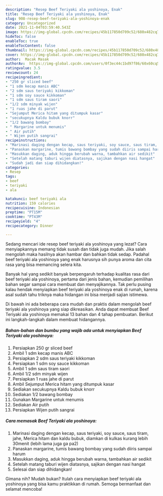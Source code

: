 ```yaml
---
description: "Resep Beef Teriyaki ala yoshinoya, Enak"
title: "Resep Beef Teriyaki ala yoshinoya, Enak"
slug: 908-resep-beef-teriyaki-ala-yoshinoya-enak
category: Uncategorized
date: 2021-11-04T03:59:40.543Z
image: https://img-global.cpcdn.com/recipes/45b117850d709c52/680x482cq70/beef-teriyaki-ala-yoshinoya-foto-resep-utama.jpg
hideToc: false
enableToc: true
enableTocContent: false
thumbnail: https://img-global.cpcdn.com/recipes/45b117850d709c52/680x482cq70/beef-teriyaki-ala-yoshinoya-foto-resep-utama.jpg
cover: https://img-global.cpcdn.com/recipes/45b117850d709c52/680x482cq70/beef-teriyaki-ala-yoshinoya-foto-resep-utama.jpg
author:  Macak Masak
authorAv:  https://img-global.cpcdn.com/users/0f3ec44c1bd97f86/60x60cq50/avatar.jpg
ratingvalue: 3.5
reviewcount: 24
recipeingredient:
- "250 gr sliced beef"
- "1 sdm kecap manis ABC"
- "2 sdm saus teriyaki kikkoman"
- "1 sdm soy sauce kikkoman"
- "1 sdm saus tiram saori"
- "1/2 sdm minyak wijen"
- "1 ruas jahe di parut"
- "Sejumput Merica hitam yang ditumpuk kasar"
- "secukupnya Kaldu bubuk knorr"
- "1/2 bawang bombay"
- " Margarine untuk menumis"
- " Air putih"
- " Wijen putih sangrai"
recipeinstructions:
- "Marinasi daging dengan kecap, saus teriyaki, soy sauce, saus tiram, jahe, Merica hitam dan kaldu bubuk, diamkan di kulkas kurang lebih 30menit (lebih lama juga ga pa2)"
- "Panaskan margarine, tumis bawang bombay yang sudah diiris sampai harum"
- "Masukkan daging, aduk hingga berubah warna, tambahkan air sedikit"
- "Setelah matang taburi wijen diatasnya, sajikan dengan nasi hangat"
- "Sudah jadi dan siap dihidangkan!"
categories:
- Resep
tags:
- beef
- teriyaki
- ala

katakunci: beef teriyaki ala 
nutrition: 159 calories
recipecuisine: Indonesian
preptime: "PT15M"
cooktime: "PT43M"
recipeyield: "4"
recipecategory: Dinner

---
```



Sedang mencari ide resep beef teriyaki ala yoshinoya yang lezat? Cara menyiapkannya memang tidak susah dan tidak juga mudah. Jika salah mengolah maka hasilnya akan hambar dan bahkan tidak sedap. Padahal beef teriyaki ala yoshinoya yang enak harusnya sih punya aroma dan cita rasa yang bisa memancing selera kita.




Banyak hal yang sedikit banyak berpengaruh terhadap kualitas rasa dari beef teriyaki ala yoshinoya, pertama dari jenis bahan, kemudian pemilihan bahan segar sampai cara membuat dan menyajikannya. Tak perlu pusing kalau hendak menyiapkan beef teriyaki ala yoshinoya enak di rumah, karena asal sudah tahu triknya maka hidangan ini bisa menjadi sajian istimewa.


Di bawah ini ada beberapa cara mudah dan praktis dalam mengolah beef teriyaki ala yoshinoya yang siap dikreasikan. Anda dapat membuat Beef Teriyaki ala yoshinoya memakai 13 bahan dan 4 tahap pembuatan. Berikut ini langkah-langkah dalam membuat hidangannya.

<!--inarticleads1-->

##### Bahan-bahan dan bumbu yang wajib ada untuk menyiapkan Beef Teriyaki ala yoshinoya:

1. Persiapkan 250 gr sliced beef
1. Ambil 1 sdm kecap manis ABC
1. Persiapkan 2 sdm saus teriyaki kikkoman
1. Persiapkan 1 sdm soy sauce kikkoman
1. Ambil 1 sdm saus tiram saori
1. Ambil 1/2 sdm minyak wijen
1. Persiapkan 1 ruas jahe di parut
1. Ambil Sejumput Merica hitam yang ditumpuk kasar
1. Sediakan secukupnya Kaldu bubuk knorr
1. Sediakan 1/2 bawang bombay
1. Gunakan  Margarine untuk menumis
1. Sediakan  Air putih
1. Persiapkan  Wijen putih sangrai




<!--inarticleads2-->

##### Cara memasak Beef Teriyaki ala yoshinoya:

1. Marinasi daging dengan kecap, saus teriyaki, soy sauce, saus tiram, jahe, Merica hitam dan kaldu bubuk, diamkan di kulkas kurang lebih 30menit (lebih lama juga ga pa2)
1. Panaskan margarine, tumis bawang bombay yang sudah diiris sampai harum
1. Masukkan daging, aduk hingga berubah warna, tambahkan air sedikit
1. Setelah matang taburi wijen diatasnya, sajikan dengan nasi hangat
1. Selesai dan siap dihidangkan!



Gimana nih? Mudah bukan? Itulah cara menyiapkan beef teriyaki ala yoshinoya yang bisa kamu praktikkan di rumah. Semoga bermanfaat dan selamat mencoba!

